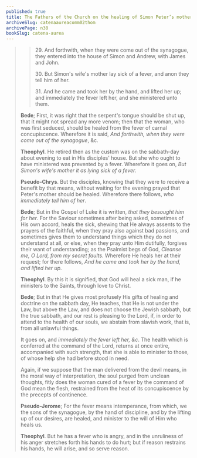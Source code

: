 ```yaml
---
published: true
title: The Fathers of the Church on the healing of Simon Peter’s mother-in-law
archiveSlug: catenaaureacomm02thom
archivePage: n38
bookSlug: catena-aurea
---
```


>> 29\. And forthwith, when they were come out of the synagogue, they entered into the house of Simon and Andrew, with James and John.
>>
>> 30\. But Simon's wife's mother lay sick of a fever, and anon they tell him of her.
>>
>> 31\. And he came and took her by the hand, and lifted her up; and immediately the fever left her, and she ministered unto them.
> 
> **Bede**; First, it was right that the serpent's tongue should be shut up, that it might not spread any more venom; then that the woman, who was first seduced, should be healed from the fever of carnal concupiscence. Wherefore it is said, *And forthwith, when they were come out of the synagogue*, &c.
> 
> **Theophyl**. He retired then as the custom was on the sabbath-day about evening to eat in His disciples' house. But she who ought to have ministered was prevented by a fever. Wherefore it goes on, *But Simon's wife's mother it as lying sick of a fever.*
> 
> **Pseudo-Chrys**. But the disciples, knowing that they were to receive a benefit by that means, without waiting for the evening prayed that Peter's mother should be healed. Wherefore there follows, *who immediately tell him of her*.
> 
> **Bede**; But in the Gospel of Luke it is written, *that they besought him for her*. For the Saviour sometimes after being asked, sometimes of His own accord, heals the sick, shewing that He always assents to the prayers of the faithful, when they pray also against bad passions, and sometimes gives them to understand things which they do not understand at all, or else, when they pray unto Him dutifully, forgives their want of understanding; as the Psalmist begs of God, *Cleanse me, O Lord, from my secret faults*. Wherefore He heals her at their request; for there follows, *And he came and took her by the hand, and lifted her up.*
> 
> **Theophyl**. By this it is signified, that God will heal a sick man, if he ministers to the Saints, through love to Christ.
> 
> **Bede**; But in that He gives most profusely His gifts of healing and doctrine on the sabbath day, He teaches, that He is not under the Law, but above the Law, and does not choose the Jewish sabbath, but the true sabbath, and our rest is pleasing to the Lord, if, in order to attend to the health of our souls, we abstain from slavish work, that is, from all unlawful things.
> 
> It goes on, and *immediately the fever left her, &c*. The health which is conferred at the command of the Lord, returns at once entire, accompanied with such strength, that she is able to minister to those, of whose help she had before stood in need.
> 
> Again, if we suppose that the man delivered from the devil means, in the moral way of interpretation, the soul purged from unclean thoughts, fitly does the woman cured of a fever by the command of God mean the flesh, restrained from the heat of its concupiscence by the precepts of continence.
> 
> **Pseudo-Jerome**; For the fever means intemperance, from which, we the sons of the synagogue, by the hand of discipline, and by the lifting up of our desires, are healed, and minister to the will of Him who heals us.
> 
> **Theophyl**. But he has a fever who is angry, and in the unruliness of his anger stretches forth his hands to do hurt; but if reason restrains his hands, he will arise, and so serve reason.

